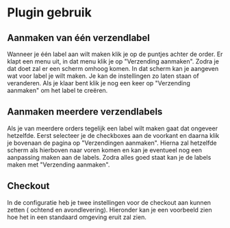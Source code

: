# Plugin gebruik

## Aanmaken van één verzendlabel

<MPImg src="/documentation/shopware/shopware-aanmaken-van-een-label.png" alt="Shopware aanmaken van een label" />

Wanneer je één label aan wilt maken klik je op de puntjes achter de order. Er
klapt een menu uit, in dat menu klik je op "Verzending aanmaken". Zodra je dat
doet zal er een scherm omhoog komen. In dat scherm kan je aangeven wat voor
label je wilt maken. Je kan de instellingen zo laten staan of veranderen. Als je
klaar bent klik je nog een keer op "Verzending aanmaken" om het label te
creëren.

<MPImg src="/documentation/shopware/shopware-aanmaken-van-een-label-model.png" alt="Shopware aanmaken van een label model" />

## Aanmaken meerdere verzendlabels

Als je van meerdere orders tegelijk een label wilt maken gaat dat ongeveer
hetzelfde. Eerst selecteer je de checkboxes aan de voorkant en daarna klik je
bovenaan de pagina op "Verzendingen aanmaken". Hierna zal hetzelfde scherm als
hierboven naar voren komen en kan je eventueel nog een aanpassing maken aan de
labels. Zodra alles goed staat kan je de labels maken met "Verzending aanmaken".

<MPImg src="/documentation/shopware/shopware-aanmaken-van-meerdere-labels.png" alt="Shopware aanmaken van meerdere labels" />

## Checkout

In de configuratie heb je twee instellingen voor de checkout aan kunnen zetten (
ochtend en avondlevering). Hieronder kan je een voorbeeld zien hoe het in een
standaard omgeving eruit zal zien.

<MPImg src="/documentation/shopware/shopware-checkout.png" alt="Shopware checkout" />
